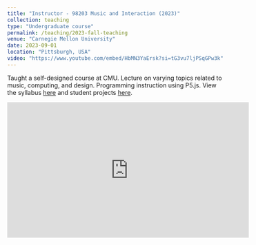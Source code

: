 ```yaml
---
title: "Instructor - 98203 Music and Interaction (2023)"
collection: teaching
type: "Undergraduate course"
permalink: /teaching/2023-fall-teaching
venue: "Carnegie Mellon University"
date: 2023-09-01
location: "Pittsburgh, USA"
video: "https://www.youtube.com/embed/HbMN3YaErsk?si=tG3vu7ljPSqGPw3k"
---
```


Taught a self-designed course at CMU. Lecture on varying topics related to music, computing, and design. Programming instruction using P5.js. View the syllabus [here](https://drive.google.com/file/d/1V2fDkWqL7B-zhe_V85LqcXMyJ76ygwj4/view?usp=sharing) and student projects [here](https://www.youtube.com/watch?v=HbMN3YaErsk).

<iframe width="560" height="315" src="https://www.youtube.com/embed/HbMN3YaErsk?si=tG3vu7ljPSqGPw3k" title="YouTube video player" frameborder="0" allow="accelerometer; autoplay; clipboard-write; encrypted-media; gyroscope; picture-in-picture; web-share" allowfullscreen></iframe>

